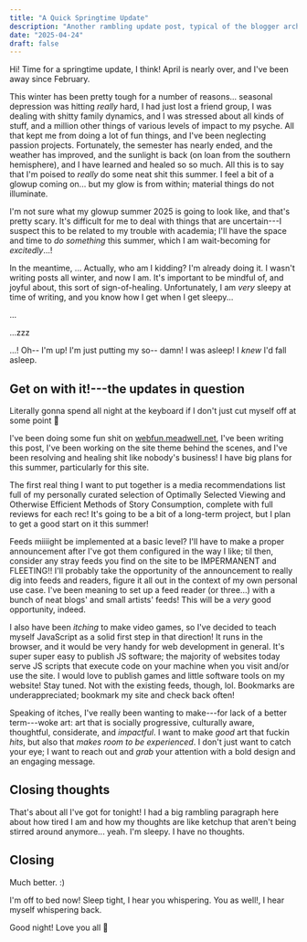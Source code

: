 ```yaml
---
title: "A Quick Springtime Update"
description: "Another rambling update post, typical of the blogger archetype, in which I lament the past and then lay out my thoughts for the future!"
date: "2025-04-24"
draft: false
---
```


Hi! Time for a springtime update, I think! April is nearly over, and I've been away since February.

This winter has been pretty tough for a number of reasons... seasonal depression was hitting _really_ hard, I had just lost a friend group, I was dealing with shitty family dynamics, and I was stressed about all kinds of stuff, and a million other things of various levels of impact to my psyche. All that kept me from doing a lot of fun things, and I've been neglecting passion projects. Fortunately, the semester has nearly ended, and the weather has improved, and the sunlight is back (on loan from the southern hemisphere), and I have learned and healed so so much. All this is to say that I'm poised to _really_ do some neat shit this summer. I feel a bit of a glowup coming on... but my glow is from within; material things do not illuminate.

I'm not sure what my glowup summer 2025 is going to look like, and that's pretty scary. It's difficult for me to deal with things that are uncertain---I suspect this to be related to my trouble with academia; I'll have the space and time to _do something_ this summer, which I am wait-becoming for _excitedly_...!

In the meantime, ... Actually, who am I kidding? I'm already doing it. I wasn't writing posts all winter, and now I am. It's important to be mindful of, and joyful about, this sort of sign-of-healing. Unfortunately, I am _very_ sleepy at time of writing, and you know how I get when I get sleepy...

...

...zzz

...! Oh-- I'm up! I'm just putting my so-- damn! I was asleep! I _knew_ I'd fall asleep.

## Get on with it!---the updates in question

Literally gonna spend all night at the keyboard if I don't just cut myself off at some point 👅

I've been doing some fun shit on [webfun.meadwell.net](https://webfun.meadwell.net/), I've been writing this post, I've been working on the site theme behind the scenes, and I've been resolving and healing shit like nobody's business! I have big plans for this summer, particularly for this site.

The first real thing I want to put together is a media recommendations list full of my personally curated selection of Optimally Selected Viewing and Otherwise Efficient Methods of Story Consumption, complete with full reviews for each rec! It's going to be a bit of a long-term project, but I plan to get a good start on it this summer!

Feeds miiiight be implemented at a basic level? I'll have to make a proper announcement after I've got them configured in the way I like; til then, consider any stray feeds you find on the site to be IMPERMANENT and FLEETING!! I'll probably take the opportunity of the announcement to really dig into feeds and readers, figure it all out in the context of my own personal use case. I've been meaning to set up a feed reader (or three...) with a bunch of neat blogs' and small artists' feeds! This will be a _very_ good opportunity, indeed.

I also have been _itching_ to make video games, so I've decided to teach myself JavaScript as a solid first step in that direction! It runs in the browser, and it would be very handy for web development in general. It's super super easy to publish JS software; the majority of websites today serve JS scripts that execute code on your machine when you visit and/or use the site. I would love to publish games and little software tools on my website! Stay tuned. Not with the existing feeds, though, lol. Bookmarks are underappreciated; bookmark my site and check back often!

Speaking of itches, I've really been wanting to make---for lack of a better term---woke art: art that is socially progressive, culturally aware, thoughtful, considerate, and _impactful_. I want to make _good_ art that fuckin _hits_, but also that _makes room to be experienced_. I don't just want to catch your eye; I want to reach out and _grab_ your attention with a bold design and an engaging message.

## Closing thoughts

That's about all I've got for tonight! I had a big rambling paragraph here about how tired I am and how my thoughts are like ketchup that aren't being stirred around anymore... yeah. I'm sleepy. I have no thoughts.

## Closing

Much better. :)

I'm off to bed now! Sleep tight, I hear you whispering. You as well!, I hear myself whispering back.

Good night! Love you all 💛
